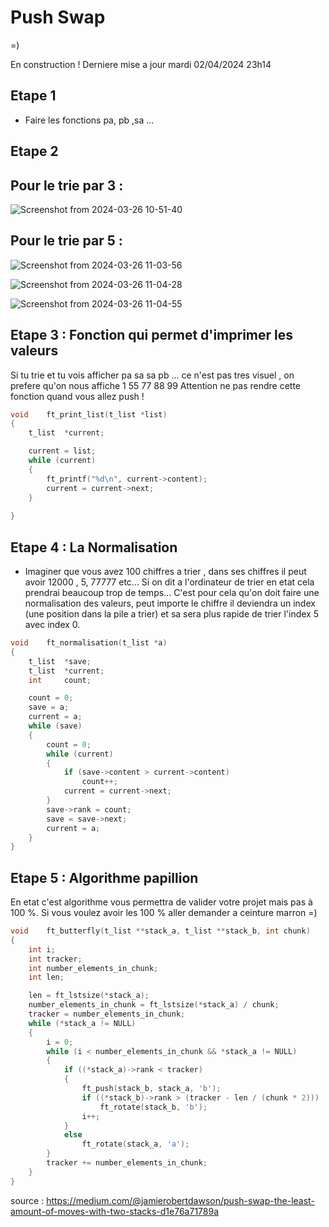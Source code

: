# Push Swap 

=)

En construction ! Derniere mise a jour mardi 02/04/2024 23h14

## **Etape 1** 

- Faire les fonctions pa, pb ,sa ...

## **Etape 2**

## **Pour le trie par 3 :** 

![Screenshot from 2024-03-26 10-51-40](https://github.com/Teddyburgonde/push_swap/assets/93845046/569b1298-718a-47f7-8104-d1600d938b30)

## **Pour le trie par 5 :**

![Screenshot from 2024-03-26 11-03-56](https://github.com/Teddyburgonde/push_swap/assets/93845046/0fb0377d-e21d-4b14-9ea2-170641b22ab3)

![Screenshot from 2024-03-26 11-04-28](https://github.com/Teddyburgonde/push_swap/assets/93845046/fca1e597-3397-4757-903e-c780740d550d)

![Screenshot from 2024-03-26 11-04-55](https://github.com/Teddyburgonde/push_swap/assets/93845046/e501f928-36e5-42bf-9f66-8e77bc69dc58)


## **Etape 3 : Fonction qui permet d'imprimer les valeurs**

Si tu trie et tu vois afficher pa sa sa pb ... ce n'est pas tres visuel ,
on prefere qu'on nous affiche 1 55 77 88 99
Attention ne pas rendre cette fonction quand vous allez push !

```c
void	ft_print_list(t_list *list)
{
	t_list	*current;

	current = list;
	while (current)
	{
		ft_printf("%d\n", current->content);
		current = current->next;
	}
	
}
```
## **Etape 4 : La Normalisation**

- Imaginer que vous avez 100 chiffres a trier , dans ses chiffres il peut avoir 12000 , 5, 77777 etc...
Si on dit a l'ordinateur de trier en etat cela prendrai beaucoup trop de temps...
C'est pour cela qu'on doit faire une normalisation des valeurs, peut importe le chiffre il deviendra un index (une position dans la pile a trier) et sa sera plus rapide de trier l'index 5 avec index 0.

```c
void	ft_normalisation(t_list *a)
{
	t_list	*save;
	t_list	*current;
	int		count;

	count = 0;
	save = a;
	current = a;
	while (save)
	{
		count = 0;
		while (current)
		{
			if (save->content > current->content)
				count++;
			current = current->next;
		}
		save->rank = count;
		save = save->next;
		current = a;
	}
}
```

## **Etape 5 : Algorithme papillion** 

En etat c'est algorithme vous permettra de valider votre projet mais pas à 100 %. 
Si vous voulez avoir les 100 % aller demander a ceinture marron =)

```c
void	ft_butterfly(t_list **stack_a, t_list **stack_b, int chunk)
{
	int	i;
	int	tracker;
	int	number_elements_in_chunk;
	int	len;

	len = ft_lstsize(*stack_a);
	number_elements_in_chunk = ft_lstsize(*stack_a) / chunk;
	tracker = number_elements_in_chunk;
	while (*stack_a != NULL)
	{
		i = 0;
		while (i < number_elements_in_chunk && *stack_a != NULL)
		{
			if ((*stack_a)->rank < tracker)
			{
				ft_push(stack_b, stack_a, 'b');
				if ((*stack_b)->rank > (tracker - len / (chunk * 2)))
					ft_rotate(stack_b, 'b');
				i++;
			}
			else
				ft_rotate(stack_a, 'a');
		}
		tracker += number_elements_in_chunk;
	}
}
```
source : 
https://medium.com/@jamierobertdawson/push-swap-the-least-amount-of-moves-with-two-stacks-d1e76a71789a
